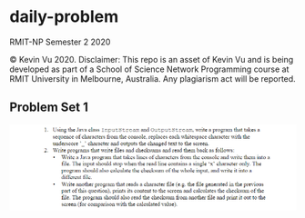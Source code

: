 # daily-problem

RMIT-NP Semester 2 2020

© Kevin Vu 2020. Disclaimer: This repo is an asset of Kevin Vu and is being developed as part of a School of Science Network Programming course at RMIT University in Melbourne, Australia. Any plagiarism act will be reported.

## Problem Set 1
![set01](problem/set01.png)
